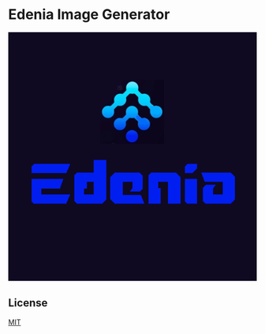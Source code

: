# Edenia Image Generator

![Edenia](https://github.com/moebiusprogram/edenia_image_generator/blob/master/img/edenia.png)


## License
[MIT](https://choosealicense.com/licenses/mit/)